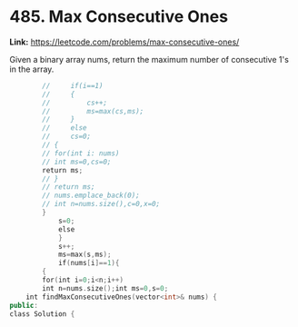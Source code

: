 # 485. Max Consecutive Ones

**Link:** https://leetcode.com/problems/max-consecutive-ones/

Given a binary array nums, return the maximum number of consecutive 1's in the array.

```cpp
        //     if(i==1)
        //     {
        //         cs++;
        //         ms=max(cs,ms);
        //     }
        //     else
        //     cs=0;
        // {
        // for(int i: nums)
        // int ms=0,cs=0;
        return ms;
        // }
        // return ms;
        // nums.emplace_back(0);
        // int n=nums.size(),c=0,x=0;
        }
            s=0;
            else
            }
            s++;
            ms=max(s,ms);
            if(nums[i]==1){
        {
        for(int i=0;i<n;i++)
        int n=nums.size();int ms=0,s=0;
    int findMaxConsecutiveOnes(vector<int>& nums) {
public:
class Solution {
```
